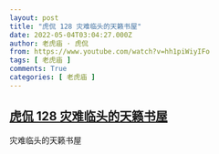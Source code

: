```yaml
---
layout: post
title: "虎侃 128 灾难临头的天籁书屋"
date: 2022-05-04T03:04:27.000Z
author: 老虎庙 · 虎侃
from: https://www.youtube.com/watch?v=hh1piWiyIFo
tags: [ 老虎庙 ]
comments: True
categories: [ 老虎庙 ]
---
```

<!--1651633467000-->
[虎侃 128 灾难临头的天籁书屋](https://www.youtube.com/watch?v=hh1piWiyIFo)
------

<div>
灾难临头的天籁书屋
</div>
